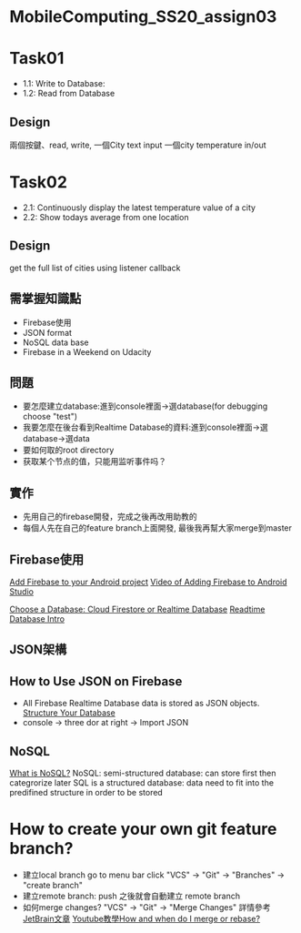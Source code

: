 # MobileComputing_SS20_assign03

# Task01
- 1.1: Write to Database:
- 1.2: Read from Database

## Design
兩個按鍵、read, write, 一個City text input 一個city temperature in/out

# Task02
- 2.1: Continuously display the latest temperature value of a city
- 2.2: Show todays average from one location

## Design
get the full list of cities
using listener callback

## 需掌握知識點
- Firebase使用
- JSON format
- NoSQL data base
- Firebase in a Weekend on Udacity

## 問題
- 要怎麼建立database:進到console裡面->選database(for debugging choose "test")
- 我要怎麼在後台看到Realtime Database的資料:進到console裡面->選database->選data
- 要如何取的root directory
- 获取某个节点的值，只能用监听事件吗？

## 實作
- 先用自己的firebase開發，完成之後再改用助教的
- 每個人先在自己的feature branch上面開發, 最後我再幫大家merge到master

## Firebase使用
[Add Firebase to your Android project](https://firebase.google.com/docs/android/setup)
[Video of Adding Firebase to Android Studio](https://www.youtube.com/watch?v=9qe_A3F-_f0)

[Choose a Database: Cloud Firestore or Realtime Database](https://firebase.google.com/docs/database/rtdb-vs-firestore#writes_and_transactions)
[Readtime Database Intro](https://firebase.google.com/products/realtime-database/?authuser=0)

## JSON架構

## How to Use JSON on Firebase
- All Firebase Realtime Database data is stored as JSON objects.
[Structure Your Database](https://firebase.google.com/docs/database/web/structure-data)
- console -> three dor at right -> Import JSON
## NoSQL
[What is NoSQL?](https://www.youtube.com/watch?v=BgQFJ_UNIgw)
NoSQL: semi-structured database: can store first then categrorize later
SQL is a structured database: data need to fit into the predifined structure in order to be stored

# How to create your own git feature branch?
- 建立local branch go to menu bar click "VCS" -> "Git" -> "Branches" -> "create branch"
- 建立remote branch: push 之後就會自動建立 remote branch
- 如何merge changes?  "VCS" -> "Git" -> "Merge Changes" 詳情參考
[JetBrain文章](https://www.jetbrains.com/help/idea/apply-changes-from-one-branch-to-another.html)
[Youtube教學How and when do I merge or rebase?](https://youtu.be/Nftif2ynvdA)

